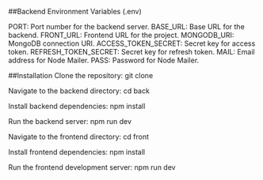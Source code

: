 ##Backend Environment Variables (.env)

PORT: Port number for the backend server.
BASE_URL: Base URL for the backend.
FRONT_URL: Frontend URL for the project.
MONGODB_URI: MongoDB connection URI.
ACCESS_TOKEN_SECRET: Secret key for access token.
REFRESH_TOKEN_SECRET: Secret key for refresh token.
MAIL: Email address for Node Mailer.
PASS: Password for Node Mailer.

##Installation
Clone the repository:
git clone <repository-url>

Navigate to the backend directory:
cd back

Install backend dependencies:
npm install

Run the backend server:
npm run dev

Navigate to the frontend directory:
cd front

Install frontend dependencies:
npm install

Run the frontend development server:
npm run dev

